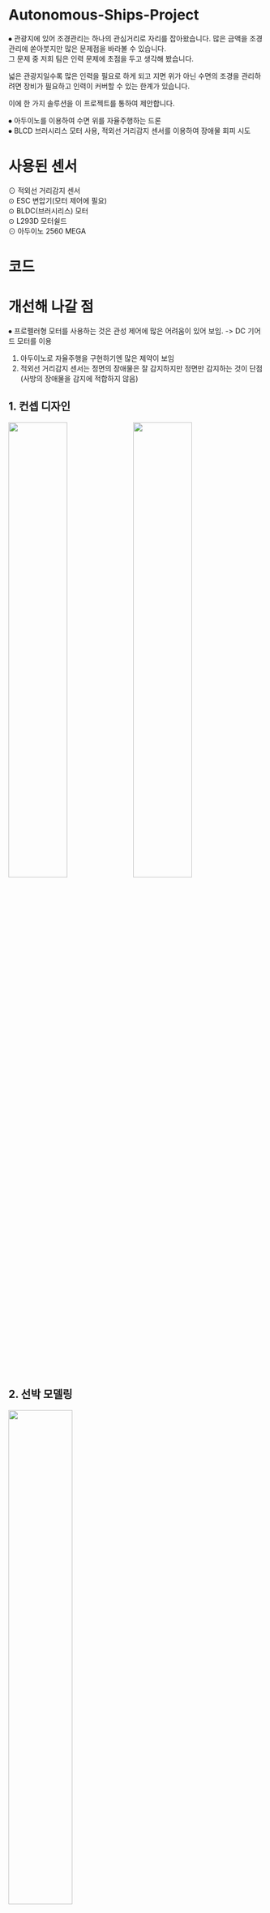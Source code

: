 # Autonomous-Ships-Project
⦁ 관광지에 있어 조경관리는 하나의 관심거리로 자리를 잡아왔습니다. 많은 금액을 조경관리에 쏟아붓지만 많은 문제점을 바라볼 수 있습니다.  
그 문제 중 저희 팀은 인력 문제에 초점을 두고 생각해 봤습니다.  

넓은 관광지일수록 많은 인력을 필요로 하게 되고 지면 위가 아닌 수면의 조경을 관리하려면 장비가 필요하고 인력이 커버할 수 있는 한계가 있습니다.  

이에 한 가지 솔루션을 이 프로젝트를 통하여 제안합니다.  

⦁ 아두이노를 이용하여 수면 위를 자율주행하는 드론  
⦁ BLCD 브러시리스 모터 사용, 적외선 거리감지 센서를 이용하여 장애물 회피 시도  
# 사용된 센서
⊙ 적외선 거리감지 센서  
⊙ ESC 변압기(모터 제어에 필요)  
⊙ BLDC(브러시리스) 모터  
⊙ L293D 모터쉴드  
⊙ 아두이노 2560 MEGA  
# 코드

 
# 개선해 나갈 점
⦁ 프로펠러형 모터를 사용하는 것은 관성 제어에 많은 어려움이 있어 보임. -> DC 기어드 모터를 이용  

1. 아두이노로 자율주행을 구현하기엔 많은 제약이 보임
2. 적외선 거리감지 센서는 정면의 장애물은 잘 감지하지만 정면만 감지하는 것이 단점 (사방의 장애물을 감지에 적합하지 않음)
## 1. 컨셉 디자인

<img src = "https://user-images.githubusercontent.com/48241432/121632402-e2574f80-cabb-11eb-9e83-293e871f026d.jpg" width="48%" height="height 48%"> <img src = "https://user-images.githubusercontent.com/48241432/121638358-cce72300-cac5-11eb-8d39-43bdb4322389.jpg" width="48%" height="height 48%">

## 2. 선박 모델링

<img src = "https://user-images.githubusercontent.com/48241432/121631891-e8006580-caba-11eb-81ce-842ff6e8f27a.jpg" width="50%" height="height 50%">

## 3. 자율주행 선박 회로도

<img src = "https://user-images.githubusercontent.com/48241432/121631779-b38ca980-caba-11eb-9404-4c04b5fae526.png" width="50%" height="height 50%">
